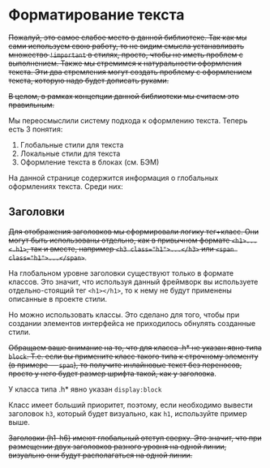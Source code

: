 # Форматирование текста

~~Пожалуй, это самое слабое место в данной библиотеке. Так как мы сами используем свою работу, то не видим смысла устанавливать множество `!important` в стилях, просто, чтобы не иметь проблем с выполнением. Также мы стремимся к натуральности оформления текста. Эти два стремления могут создать проблему с оформлением текста, которую надо будет дописать руками.~~

~~В целом, в рамках концепции данной библиотеки мы считаем это правильным.~~

Мы переосмыслили систему подхода к оформлению текста. Теперь есть 3 понятия:

1. Глобальные стили для текста
1. Локальные стили для текста
1. Оформление текста в блоках (см. БЭМ)

На данной странице содержится информация о глобальных оформлениях текста. Среди них:

## Заголовки

~~Для отображения заголовков мы сформировали логику тег+класс. Они могут быть использованы отдельно, как в привычном формате `<h1>...<.h1>`, так и вместе, например `<h3 class="h1">...</h3>` или `<span class="h1">...</span>`~~.

На глобальном уровне заголовки существуют только в формате классов. Это значит, что используя данный фреймворк вы используете отдельно-стоящий тег `<h1></h1>`, то к нему не будут применены описанные в проекте стили.

Но можно использовать классы. Это сделано для того, чтобы при создании элементов интерфейса не приходилось обнулять созданные стили.

~~Обращаем ваше внимание на то, что для класса .h* не указан явно типа `block`. Т.е. если вы примените класс такого типа к строчному элементу (в примере — `span`), то получите инлайновые текст без переносов, просто у него будет размер шрифта такой, как у заголовка~~.

У класса типа .h* явно указан `display:block`

Класс имеет больший приоритет, поэтому, если необходимо вывести заголовок `h3`, который будет визуально, как `h1`, используйте пример выше.

~~Заголовки (h1–h6) имеют глобальный отступ сверху. Это значит, что при размещении двух заголовков разного уровня на одной линии, визуально они будут располагаться на одной линии.~~
